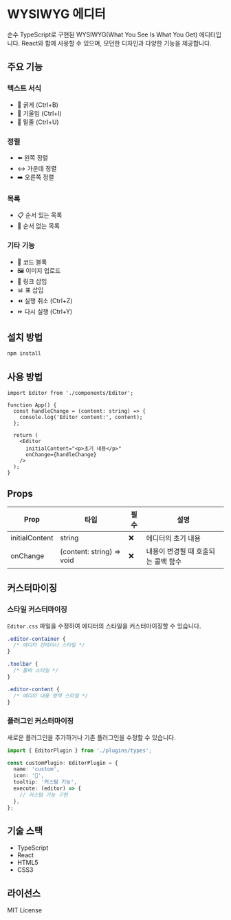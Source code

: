# WYSIWYG 에디터

순수 TypeScript로 구현된 WYSIWYG(What You See Is What You Get) 에디터입니다. React와 함께 사용할 수 있으며, 모던한 디자인과 다양한 기능을 제공합니다.

## 주요 기능

### 텍스트 서식
- 🔷 굵게 (Ctrl+B)
- 🔸 기울임 (Ctrl+I)
- 🔹 밑줄 (Ctrl+U)

### 정렬
- ⬅️ 왼쪽 정렬
- ↔️ 가운데 정렬
- ➡️ 오른쪽 정렬

### 목록
- 📋 순서 있는 목록
- 📝 순서 없는 목록

### 기타 기능
- 📝 코드 블록
- 🖼 이미지 업로드
- 🔗 링크 삽입
- 📊 표 삽입
- ⏪ 실행 취소 (Ctrl+Z)
- ⏩ 다시 실행 (Ctrl+Y)

## 설치 방법

```bash
npm install
```

## 사용 방법

```tsx
import Editor from './components/Editor';

function App() {
  const handleChange = (content: string) => {
    console.log('Editor content:', content);
  };

  return (
    <Editor
      initialContent="<p>초기 내용</p>"
      onChange={handleChange}
    />
  );
}
```

## Props

| Prop | 타입 | 필수 | 설명 |
|------|------|------|------|
| initialContent | string | ❌ | 에디터의 초기 내용 |
| onChange | (content: string) => void | ❌ | 내용이 변경될 때 호출되는 콜백 함수 |

## 커스터마이징

### 스타일 커스터마이징

`Editor.css` 파일을 수정하여 에디터의 스타일을 커스터마이징할 수 있습니다.

```css
.editor-container {
  /* 에디터 컨테이너 스타일 */
}

.toolbar {
  /* 툴바 스타일 */
}

.editor-content {
  /* 에디터 내용 영역 스타일 */
}
```

### 플러그인 커스터마이징

새로운 플러그인을 추가하거나 기존 플러그인을 수정할 수 있습니다.

```typescript
import { EditorPlugin } from './plugins/types';

const customPlugin: EditorPlugin = {
  name: 'custom',
  icon: '🔧',
  tooltip: '커스텀 기능',
  execute: (editor) => {
    // 커스텀 기능 구현
  },
};
```

## 기술 스택

- TypeScript
- React
- HTML5
- CSS3

## 라이선스

MIT License
